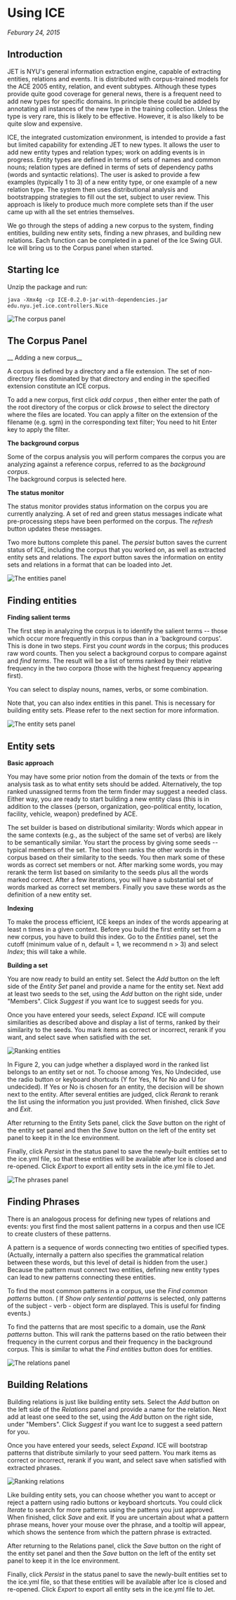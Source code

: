 # Using ICE

*Feburary 24, 2015*

## Introduction

JET is NYU's general information extraction engine, capable of extracting entities, relations and events.  It is distributed with
corpus-trained models for the ACE 2005 entity, relation, and event subtypes.  Although these types provide quite good
coverage for general news, there is a frequent need to add new types for specific domains.  In principle these could be
added by annotating all instances of the new type in the training collection.  Unless the type is very rare, this is
likely to be effective.  However, it is also likely to be quite slow and expensive.

ICE, the integrated customization environment, is intended to provide a fast but limited capability for extending JET to
new types.  It allows the user to add new entity types and relation types;  work on adding events is in progress.
Entity types are defined in terms of sets of names and common nouns; relation types are defined in terms of sets of
dependency paths (words and syntactic relations).  The user is asked to provide a few examples (typically 1 to 3) of a
new entity type, or one example of a new relation type.  The system then uses distributional analysis and bootstrapping
strategies to fill out the set, subject to user review. This approach is likely to produce much more complete sets than
if the user came up with all the set entries themselves.

We go through the steps of adding a new corpus to the system, finding entities, building new entity sets, finding a new
phrases, and building new relations. Each function can be completed in a panel of the Ice Swing GUI. Ice will bring us
to the Corpus panel when started.

## Starting Ice

Unzip the package and run:

    java -Xmx4g -cp ICE-0.2.0-jar-with-dependencies.jar edu.nyu.jet.ice.controllers.Nice

![The corpus panel](ice1.png)

## The Corpus Panel

__ Adding a new corpus__

 A corpus is defined by a directory and a file extension.  The set of non-directory files dominated by that directory and ending in the specified extension constitute an ICE corpus. 

To add a new corpus, first click *add corpus* , then either enter the path of the
root directory of the corpus or click *browse* to select the directory where the
files are located. You can apply a filter on the extension of the filename (e.g. sgm) in the corresponding text filter;  You need to hit Enter key to apply the filter.

__The background corpus__

Some of the corpus analysis you will perform compares the corpus you are
analyzing against a reference corpus, referred to as the *background corpus*.  
The background corpus is selected here.

__The status monitor__

The status monitor provides status information on the corpus you are
currently analyzing.  A set of red and green status messages indicate what
pre-processing steps have been performed on the corpus.  The *refresh*
button updates these messages.

Two more buttons complete this panel.  The *persist* button saves the 
current status of ICE, including the corpus that you worked on, as well
as extracted entity sets and relations.  The *export* button saves the
information on entity sets and relations in a format that can be loaded
into Jet.

![The entities panel](ice2.png)

## Finding entities

__Finding salient terms__

The first step in analyzing the corpus is to identify the salient terms --
those which occur more frequently in this corpus than in a 'background 
corpus'.  This is done in two steps.  First you *count words* in the
corpus; this produces raw word counts.  Then you select a background 
corpus to compare against and *find terms*.  The result will be a list of terms
ranked by their relative frequency in the two corpora (those with the 
highest frequency appearing first).

You can select to display nouns, names, verbs, or some combination.

Note that, you can also index entities in this panel. This is necessary
for building entity sets. Please refer to the next section for more information.

![The entity sets panel](ice3.png)

## Entity sets

__Basic approach__

You may have some prior notion from the domain of the texts or from 
the analysis task as to what entity sets should be added.  Alternatively, 
the top ranked unassigned terms from the term finder may suggest a needed
class.  Either way, you are ready to start building a new entity class 
(this is in addition to the classes {person, organization, geo-political entity, 
location, facility, vehicle, weapon} predefined by ACE.

The set builder is based on distributional similarity:  Words which appear 
in the same contexts (e.g., as the subject of the same set of verbs) are likely
to be semantically similar.  You start the process by giving some seeds -- typical
members of the set.  The tool then ranks the other words in the corpus based on
their similarity to the seeds.  You then mark some of these words as correct set
members or not.  After marking some words, you may rerank the term list based on
similarity to the seeds plus all the words marked correct.  After a few iterations,
you will have a substantial set of words marked as correct set members.  Finally
you save these words as the definition of a new entity set.

__Indexing__

To make the process efficient, ICE keeps an index of the words appearing 
at least n times in a given context.  Before you build the first entity
set from a new corpus, you have to build this index.  Go to the *Entities*
panel, set the cutoff (minimum value of n, default = 1, we recommend n \> 3)
and select *Index*; this will take a while.

__Building a set__

You are now ready to build an entity set.  Select the *Add* button on the 
left side of the *Entity Set* panel and provide a name for the entity set.
Next add at least two seeds to the set, using the *Add* button on the
right side, under "Members". Click *Suggest* if you want Ice to suggest
seeds for you.

Once you have entered your seeds, select *Expand*.  ICE will compute
similarities as described above and display a list of terms, ranked
by their similarity to the seeds. You mark items as correct or
incorrect, rerank if you want, and select save when satisfied with the set.

![Ranking entities](rankentities.png)

In Figure 2, you can judge whether a displayed word in the ranked list belongs
to an entity set or not. To choose among Yes, No Undecided, use the radio button
or keyboard shortcuts (Y for Yes, N for No and U for undecided). If
Yes or No is chosen for an entity, the decision will be shown next to the entity.
After several entities are judged, click *Rerank* to rerank the list using the
information you just provided. When finished, click *Save* and *Exit*.

After returning to the Entity Sets panel, click the *Save* button on the right of
 the entity set panel and then the *Save* button on the left of the entity set panel
 to keep it in the Ice environment.

Finally, click *Persist* in the status panel to save the newly-built entities set to
the ice.yml file, so that these entities will be available after Ice is closed and
 re-opened. Click *Export* to export all entity sets in the ice.yml file to Jet.

![The phrases panel](ice4.png)

## Finding Phrases

There is an analogous process for defining new types of relations and events:  you first find the
most salient patterns in a corpus and then use ICE to create clusters of these patterns.

A pattern is a sequence of words connecting two entities of specified types. (Actually, internally a pattern also
specifies the grammatical relation between these words, but this level of detail is hidden from the user.)  Because the
pattern must connect two entities, defining new entity types can lead to new patterns connecting these entities.

To find the most common patterns in a corpus, use the *Find common patterns* button. (
If *Show only sentential patterns* is selected, only patterns of the subject - verb - object form
are displayed.  This is useful for finding events.)

To find the patterns that are most specific to a domain, use the *Rank patterns* button.
This will rank the patterns based on the ratio between their frequency in the current
corpus and their frequency in the background corpus. This is similar to what the *Find entities*
button does for entities.

![The relations panel](ice5.png)

## Building Relations

Building relations is just like building entity sets.  Select the *Add* button on the
left side of the *Relations* panel and provide a name for the relation.
Next add at least one seed to the set, using the *Add* button on the
right side, under "Members". Click *Suggest* if you want Ice to suggest a seed pattern
for you.

Once you have entered your seeds, select *Expand*.  ICE will bootstrap
patterns that distribute similarly to your seed pattern. You mark items as correct or
incorrect, rerank if you want, and select save when satisfied with extracted
phrases.

![Ranking relations](rankrelations.png)

Like building entity sets, you can choose whether you want to accept or reject a pattern
 using radio buttons or keyboard shortcuts. You could click *Iterate* to search for more
 patterns using the pattens you just approved. When finished, click *Save* and exit. If you
 are uncertain about what a pattern phrase means, hover your mouse over the phrase, and
 a tooltip will appear, which shows the sentence from which the pattern phrase is extracted.

 After returning to the Relations panel, click the *Save* button on the right of
  the entity set panel and then the *Save* button on the left of the entity set panel
  to keep it in the Ice environment.

 Finally, click *Persist* in the status panel to save the newly-built entities set to
 the ice.yml file, so that these entities will be available after Ice is closed and
  re-opened. Click *Export* to export all entity sets in the ice.yml file to Jet.


